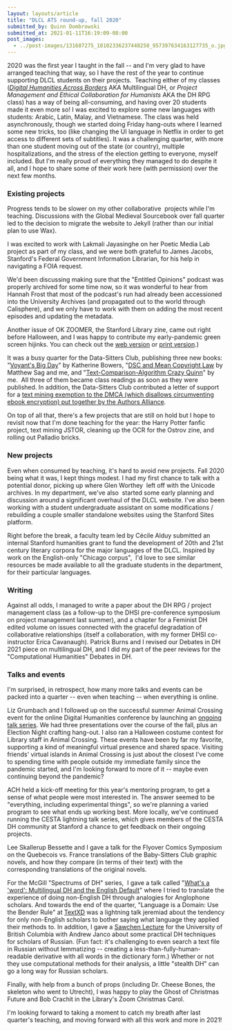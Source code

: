 ```yaml
---
layout: layouts/article
title: "DLCL ATS round-up, fall 2020"
submitted_by: Quinn Dombrowski
submitted_at: 2021-01-11T16:19:09-08:00
post_images:
  - ../post-images/131687275_10102336237448250_957397634163127735_o.jpg
---
```


2020 was the first year I taught in the fall -- and I'm very glad to have arranged teaching that way, so I have the rest of the year to continue supporting DLCL students on their projects.  Teaching either of my classes ([*Digital Humanities Across Borders*](https://github.com/quinnanya/dlcl204) AKA Multilingual DH, or *Project Management and Ethical Collaboration for Humanists* AKA the DH RPG class) has a way of being all-consuming, and having over 20 students  made it even more so! I was excited to explore some new languages with students: Arabic, Latin, Malay, and Vietnamese. The class was held asynchronously, though we started doing Friday hang-outs where I learned some new tricks, too (like changing the UI language in Netflix in order to get access to different sets of subtitles). It was a challenging quarter, with more than one student moving out of the state (or country), multiple hospitalizations, and the stress of the election getting to everyone, myself included. But I'm really proud of everything they managed to do despite it all, and I hope to share some of their work here (with permission) over the next few months.


### Existing projects


Progress tends to be slower on my other collaborative  projects while I'm teaching. Discussions with the Global Medieval Sourcebook over fall quarter led to the decision to migrate the website to Jekyll (rather than our initial plan to use Wax).


I was excited to work with Lakmali Jayasinghe on her Poetic Media Lab project as part of my class, and we were both grateful to James Jacobs, Stanford's Federal Government Information Librarian, for his help in navigating a FOIA request.


We'd been discussing making sure that the "Entitled Opinions" podcast was properly archived for some time now, so it was wonderful to hear from Hannah Frost that most of the podcast's run had already been accessioned into the University Archives (and propagated out to the world through Calisphere), and we only have to work with them on adding the most recent episodes and updating the metadata.


Another issue of OK ZOOMER, the Stanford Library zine, came out right before Halloween, and I was happy to contribute my early-pandemic green screen hijinks. You can check out the [web version](https://drive.google.com/file/d/1yRuvqEUEM4ZLztuCJchzO2S8UvOfXNGC/view) or [print version](https://drive.google.com/file/d/1jwal2InN83wjozhumKyGKXv9DXeqTOO8/view).)


It was a busy quarter for the Data-Sitters Club, publishing three new books: "[Voyant's Big Day](https://datasittersclub.github.io/site/dsc6/)" by Katherine Bowers, "[DSC and Mean Copyright Law](https://datasittersclub.github.io/site/dsc7/) by Matthew Sag and me, and "[Text-Comparison-Algorithm Crazy Quinn](https://datasittersclub.github.io/site/dsc8/)" by me.  All three of them became class readings as soon as they were published. In addition, the Data-Sitters Club contributed a letter of support for a [text mining exemption to the DMCA (which disallows circumventing ebook encryption) put together by the Authors Alliance](https://www.authorsalliance.org/2020/12/15/authors-alliance-files-comment-in-support-of-new-exemption-to-section-1201-of-the-dmca-to-enable-text-and-data-mining-research/).


On top of all that, there's a few projects that are still on hold but I hope to revisit now that I'm done teaching for the year: the Harry Potter fanfic project, text mining JSTOR, cleaning up the OCR for the Ostrov zine, and rolling out Palladio bricks.


### New projects


Even when consumed by teaching, it's hard to avoid new projects. Fall 2020 being what it was, I kept things modest. I had my first chance to talk with a potential donor, picking up where Glen Worthey  left off with the Unicode archives. In my department, we've also  started some early planning and discussion around a significant overhaul of the DLCL website. I've also been working with a student undergraduate assistant on some modifications / rebuilding a couple smaller standalone websites using the Stanford Sites platform.


Right before the break, a faculty team led by Cécile Alduy submitted an internal Stanford humanities grant to fund the development of 20th and 21st century literary corpora for the major languages of the DLCL. Inspired by work on the English-only "Chicago corpus",  I'd love to see similar resources be made available to all the graduate students in the department, for their particular languages.


### Writing


Against all odds, I managed to write a paper about the DH RPG / project management class (as a follow-up to the DHSI pre-conference symposium on project management last summer), and a chapter for a Feminist DH edited volume on issues connected with the graceful degradation of collaborative relationships (itself a collaboration, with my former DHSI co-instructor Erica Cavanaugh). Patrick Burns and I revised our Debates in DH 2021 piece on multilingual DH, and I did my part of the peer reviews for the "Computational Humanities" Debates in DH.


### Talks and events


I'm surprised, in retrospect, how many more talks and events can be packed into a quarter -- even when teaching -- when everything is online.


Liz Grumbach and I followed up on the successful summer Animal Crossing event for the online Digital Humanities conference by launching an [ongoing talk series](https://digitalhumanities.stanford.edu/acndh). We had three presentations over the course of the fall, plus an Election Night crafting hang-out. I also ran a Halloween costume contest for Library staff in Animal Crossing. These events have been by far my favorite, supporting a kind of meaningful virtual presence and shared space. Visiting friends' virtual islands in Animal Crossing is just about the closest I've come to spending time with people outside my immediate family since the pandemic started, and I'm looking forward to more of it -- maybe even continuing beyond the pandemic?


ACH held a kick-off meeting for this year's mentoring program, to get a sense of what people were most interested in. The answer seemed to be "everything, including experimental things", so we're planning a varied program to see what ends up working best. More locally, we've continued running the CESTA lightning talk series, which gives members of the CESTA DH community at Stanford a chance to get feedback on their ongoing projects.


Lee Skallerup Bessette and I gave a talk for the Flyover Comics Symposium on the Quebecois vs. France translations of the Baby-Sitters Club graphic novels, and how they compare (in terms of their text) with the corresponding translations of the original novels.


For the McGill "Spectrums of DH" series,  I gave a talk called "[What's a 'word': Multilingual DH and the English Default](http://quinndombrowski.com/?q=blog/2020/10/15/whats-word-multilingual-dh-and-english-default)" where I tried to translate the experience of doing non-English DH through analogies for Anglophone scholars. And towards the end of the quarter, "Language is a Domain: Use the Bender Rule" at [TextXD](https://www.textxd.org/program/agenda/) was a lightning talk jeremiad about the tendency for only non-English scholars to bother saying what language they applied their methods to. In addition, I gave a [Sawchen Lecture](https://cenes.ubc.ca/news-events/sawchen-lecture-series/) for the University of British Columbia with Andrew Janco about some practical DH techniques for scholars of Russian. (Fun fact: it's challenging to even search a text file in Russian without lemmatizing -- creating a less-than-fully-human-readable derivative with all words in the dictionary form.) Whether or not they use computational methods for their analysis, a little "stealth DH" can go a long way for Russian scholars.


Finally, with help from a bunch of props (including Dr. Cheese Bones, the skeleton who went to Utrecht), I was happy to play the Ghost of Christmas Future and Bob Crachit in the Library's Zoom Christmas Carol.


I'm looking forward to taking a moment to catch my breath after last quarter's teaching, and moving forward with all this work and more in 2021!


